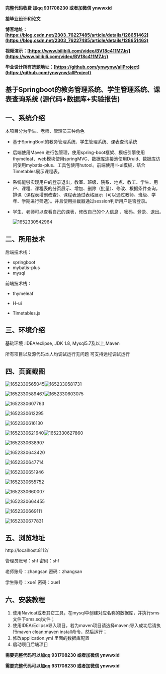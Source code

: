 **完整代码收费  加qq  931708230 或者加微信  ynwwxid**

**接毕业设计和论文**

**博客地址：[https://blog.csdn.net/2303_76227485/article/details/128651462](https://blog.csdn.net/2303_76227485/article/details/128651462)**

**视频演示：[https://www.bilibili.com/video/BV18c411M7Jr/](https://www.bilibili.com/video/BV18c411M7Jr/)**

**毕业设计所有选题地址：[https://github.com/ynwynw/allProject](https://github.com/ynwynw/allProject)**

## 基于Springboot的教务管理系统、学生管理系统、课表查询系统 (源代码+数据库+实验报告)

## 一、系统介绍

本项目分为学生、老师、管理员三种角色

- 基于SpringBoot的教务管理系统、学生管理系统、课表查询系统 

- 后端使用Maven 进行包管理，使用spring-boot框架、模板引擎使用thymeleaf、web模块使用springMVC、数据库连接池使用Druid、数据库访问使用mybatis-plus、工具包使用hutool。前端使用H-ui模板，结合Timetables展示课程表。

- 系统能够实现用户的登录退出，教室、班级、院系、地点、教工、学生、用户、课程、课程表的分页展示、增加、删除（批量）、修改、根据条件查询，排课（课程表增删改查）、课程表通过表格展示（可以通过教师、班级、学年、学期进行筛选）。并且使用拦截器通过session判断用户是否登录。 

- 学生、老师可以查看自己的课表，修改自己的个人信息 、密码。登录、退出。

  ![1652330542964](picture/1652330542964.png)

## 二、所用技术

后端技术栈：

- springboot
- mybatis-plus
- mysql

前端技术栈：

- thymeleaf
- H-ui

- Timetables.js


## 三、环境介绍

基础环境 :IDEA/eclipse, JDK 1.8, Mysql5.7及以上,Maven

所有项目以及源代码本人均调试运行无问题 可支持远程调试运行

## 四、页面截图



![1652330565045](picture/1652330565045.png)![1652330581731](picture/1652330581731.png)

![1652330589467](picture/1652330589467.png)![1652330603075](picture/1652330603075.png)

![1652330607763](picture/1652330607763.png)

![1652330612295](picture/1652330612295.png)

![1652330616130](picture/1652330616130.png)

![1652330621640](picture/1652330621640.png)![1652330627860](picture/1652330627860.png)

![1652330638907](picture/1652330638907.png)

![1652330643420](picture/1652330643420.png)

![1652330647714](picture/1652330647714.png)

![1652330651946](picture/1652330651946.png)

![1652330655752](picture/1652330655752.png)

![1652330660007](picture/1652330660007.png)

![1652330664455](picture/1652330664455.png)

![1652330669111](picture/1652330669111.png)

![1652330677831](picture/1652330677831.png)

## 五、浏览地址

http://localhost:8112/

管理员账号：shf   密码：shf

老师账号：zhangsan   密码：zhangsan

学生账号：xue1 密码：xue1

## 六、安装教程

1. 使用Navicat或者其它工具，在mysql中创建对应名称的数据库，并执行sms文件下sms.sql文件；
2. 使用IDEA/Eclipse导入项目，若为maven项目请选择maven;导入成功后请执行maven clean;maven install命令，然后运行；
3. 修改application.yml 里面的数据库配置
4. 启动项目后端项目 


**需要完整代码可以加qq  931708230 或者加微信 ynwwxid**

**需要完整代码可以加qq  931708230 或者加微信  ynwwxid**
